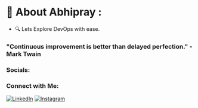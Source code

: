 # 💫 About Abhipray :
- 🔍  Lets Explore DevOps with ease.
### "Continuous improvement is better than delayed perfection." - Mark Twain   

### Socials:
### Connect with Me:

[![LinkedIn](https://img.shields.io/badge/LinkedIn-Profile-blue?style=flat-square&logo=linkedin)](https://www.linkedin.com/in/abhipraydhoble/)
[![Instagram](https://img.shields.io/badge/Instagram-Profile-blue?style=flat-square&logo=instagram)](https://www.instagram.com/im_abhipray/)

